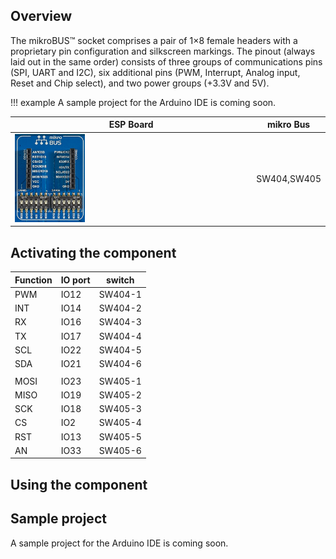 ## Overview
The mikroBUS™ socket comprises a pair of 1×8 female headers with a proprietary pin configuration and silkscreen markings. The pinout (always laid out in the same order) consists of three groups of communications pins (SPI, UART and I2C), six additional pins (PWM, Interrupt, Analog input, Reset and Chip select), and two power groups (+3.3V and 5V).

!!! example
    A sample project for the Arduino IDE is coming soon.
    
ESP Board | mikro Bus
--- | ---
<img src="/images/esp32/block_mikro_bus.png"  width="30%"> | SW404,SW405

## Activating the component

Function | IO port | switch
--- | ---| ---
PWM | IO12 | SW404-1
INT | IO14 | SW404-2
RX | IO16 | SW404-3
TX | IO17 | SW404-4
SCL | IO22 | SW404-5
SDA | IO21 | SW404-6
 | | 
MOSI | IO23 | SW405-1
MISO | IO19 | SW405-2
SCK | IO18 | SW405-3
CS | IO2 | SW405-4
RST | IO13 | SW405-5
AN | IO33 | SW405-6

## Using the component


## Sample project

A sample project for the Arduino IDE is coming soon.
